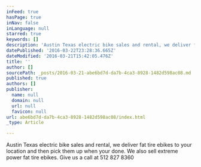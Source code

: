 ```yaml
---
inFeed: true
hasPage: true
inNav: false
inLanguage: null
starred: true
keywords: []
description: 'Austin Texas electric bike sales and rental, we deliver fat tire ebikes to your location and then pick them up when your done. We also sell extreme power fat tire ebikes. Give us a call at 512 827 8360'
datePublished: '2016-03-22T23:28:36.665Z'
dateModified: '2016-03-21T15:42:05.476Z'
title: ''
author: []
sourcePath: _posts/2016-03-21-abe6bd7d-da7b-4ca3-8928-1482d598ac08.md
published: true
authors: []
publisher:
  name: null
  domain: null
  url: null
  favicon: null
url: abe6bd7d-da7b-4ca3-8928-1482d598ac08/index.html
_type: Article

---
```

Austin Texas electric bike sales and rental, we deliver fat tire ebikes to your location and then pick them up when your done. We also sell extreme power fat tire ebikes. Give us a call at 512 827 8360